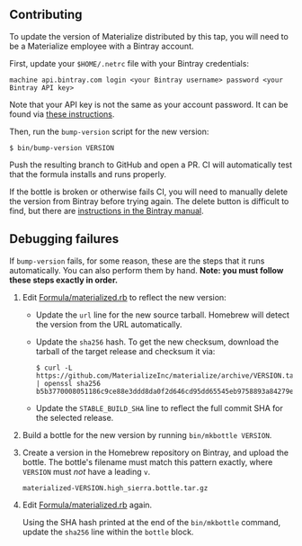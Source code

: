 ## Contributing

To update the version of Materialize distributed by this tap, you will need
to be a Materialize employee with a Bintray account.

First, update your `$HOME/.netrc` file with your Bintray credentials:

```
machine api.bintray.com login <your Bintray username> password <your Bintray API key>
```

Note that your API key is not the same as your account password. It can be found
via [these instructions][bintray-api-key].

Then, run the `bump-version` script for the new version:

```shell
$ bin/bump-version VERSION
```

Push the resulting branch to GitHub and open a PR. CI will automatically test
that the formula installs and runs properly.

If the bottle is broken or otherwise fails CI, you will need to manually delete
the version from Bintray before trying again. The delete button is difficult to
find, but there are [instructions in the Bintray manual][bintray-delete].

## Debugging failures

If `bump-version` fails, for some reason, these are the steps that it runs
automatically. You can also perform them by hand. **Note: you must follow these
steps exactly in order.**

1. Edit [Formula/materialized.rb](Formula/materialized.rb) to reflect the new
   version:

    * Update the `url` line for the new source tarball. Homebrew will detect the
      version from the URL automatically.

    * Update the `sha256` hash. To get the new checksum, download the tarball of
      the target release and checksum it via:

      ```shell
      $ curl -L https://github.com/MaterializeInc/materialize/archive/VERSION.tar.gz | openssl sha256
      b5b3770008051186c9ce88e3ddd8da0f2d646cd95dd65545eb9758893a84279e
      ```

    * Update the `STABLE_BUILD_SHA` line to reflect the full commit SHA for the
      selected release.

2. Build a bottle for the new version by running `bin/mkbottle VERSION`.

3. Create a version in the Homebrew repository on Bintray, and upload the
   bottle. The bottle's filename must match this pattern exactly, where
   `VERSION` must *not* have a leading `v`.

   ```
   materialized-VERSION.high_sierra.bottle.tar.gz
   ```

3. Edit [Formula/materialized.rb](Formula/materialized.rb) again.

   Using the SHA hash printed at the end of the `bin/mkbottle` command, update
   the `sha256` line within the `bottle` block.

[bintray-api-key]: https://www.jfrog.com/confluence/display/BT/Uploading#Uploading-GettingyourAPIKey
[bintray-delete]: https://www.jfrog.com/confluence/display/BT/Managing+Uploaded+Content#ManagingUploadedContent-DeletingContent
